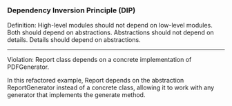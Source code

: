 ### Dependency Inversion Principle (DIP)

Definition: High-level modules should not depend on low-level modules. Both should depend on abstractions. Abstractions should not depend on details. Details should depend on abstractions.

--- 

Violation: Report class depends on a concrete implementation of PDFGenerator.

In this refactored example, Report depends on the abstraction ReportGenerator instead of a concrete class, allowing it to work with any generator that implements the generate method.